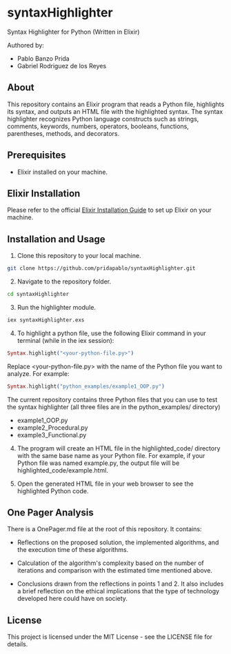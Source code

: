 # syntaxHighlighter

Syntax Highlighter for Python (Written in Elixir)

Authored by:

- Pablo Banzo Prida
- Gabriel Rodriguez de los Reyes

## About

This repository contains an Elixir program that reads a Python file, highlights its syntax, and outputs an HTML file with the highlighted syntax. The syntax highlighter recognizes Python language constructs such as strings, comments, keywords, numbers, operators, booleans, functions, parentheses, methods, and decorators.

## Prerequisites

- Elixir installed on your machine.

## Elixir Installation

Please refer to the official [Elixir Installation Guide](https://elixir-lang.org/install.html) to set up Elixir on your machine.

## Installation and Usage

1. Clone this repository to your local machine.

```bash
git clone https://github.com/pridapablo/syntaxHighlighter.git
```

2. Navigate to the repository folder.

```bash
cd syntaxHighlighter
```

3. Run the highlighter module.

```bash
iex syntaxHighlighter.exs
```

4. To highlight a python file, use the following Elixir command in your terminal (while in the iex session):

```elixir
Syntax.highlight("<your-python-file.py>")
```

Replace <your-python-file.py> with the name of the Python file you want to analyze. For example:

```elixir
Syntax.highlight("python_examples/example1_OOP.py")
```

The current repository contains three Python files that you can use to test the syntax highlighter (all three files are in the python_examples/ directory)

- example1_OOP.py
- example2_Procedural.py
- example3_Functional.py

4. The program will create an HTML file in the highlighted_code/ directory with the same base name as your Python file. For example, if your Python file was named example.py, the output file will be highlighted_code/example.html.

5. Open the generated HTML file in your web browser to see the highlighted Python code.

## One Pager Analysis

There is a OnePager.md file at the root of this repository. It contains:

- Reflections on the proposed solution, the implemented algorithms, and the execution time of these algorithms.

- Calculation of the algorithm's complexity based on the number of iterations and comparison with the estimated time mentioned above.

- Conclusions drawn from the reflections in points 1 and 2. It also includes a brief reflection on the ethical implications that the type of technology developed here could have on society.

## License

This project is licensed under the MIT License - see the LICENSE file for details.
